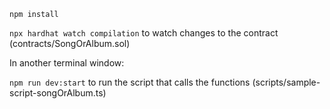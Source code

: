`npm install`

`npx hardhat watch compilation` to watch changes to the contract (contracts/SongOrAlbum.sol)

In another terminal window:

`npm run dev:start` to run the script that calls the functions (scripts/sample-script-songOrAlbum.ts)
